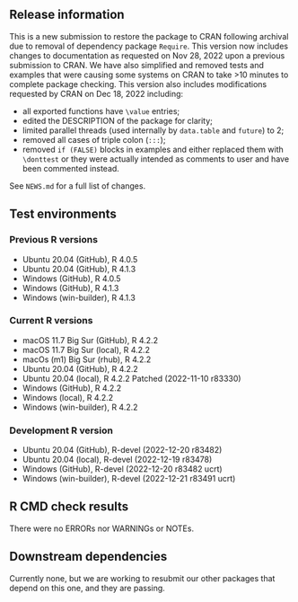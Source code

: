 ## Release information

This is a new submission to restore the package to CRAN following archival due to removal of dependency package `Require`.
This version now includes changes to documentation as requested on Nov 28, 2022 upon a previous submission to CRAN.
We have also simplified and removed tests and examples that were causing some systems on CRAN to take >10 minutes to complete package checking.
This version also includes modifications requested by CRAN on Dec 18, 2022 including:

- all exported functions have `\value` entries;
- edited the DESCRIPTION of the package for clarity;
- limited parallel threads (used internally by `data.table` and `future`) to 2;
- removed all cases of triple colon (`:::`);
- removed `if (FALSE)` blocks in examples and either replaced them with `\donttest` or they were actually intended as comments to user and have been commented instead.

See `NEWS.md` for a full list of changes.

## Test environments

### Previous R versions
* Ubuntu 20.04                 (GitHub), R 4.0.5
* Ubuntu 20.04                 (GitHub), R 4.1.3
* Windows                      (GitHub), R 4.0.5
* Windows                      (GitHub), R 4.1.3
* Windows                 (win-builder), R 4.1.3

### Current R versions
* macOS 11.7 Big Sur           (GitHub), R 4.2.2
* macOS 11.7 Big Sur            (local), R 4.2.2
* macOs (m1) Big Sur             (rhub), R 4.2.2
* Ubuntu 20.04                 (GitHub), R 4.2.2
* Ubuntu 20.04                  (local), R 4.2.2 Patched (2022-11-10 r83330)
* Windows                      (GitHub), R 4.2.2
* Windows                       (local), R 4.2.2
* Windows                 (win-builder), R 4.2.2

### Development R version
* Ubuntu 20.04                 (GitHub), R-devel (2022-12-20 r83482)
* Ubuntu 20.04                  (local), R-devel (2022-12-19 r83478)
* Windows                      (GitHub), R-devel (2022-12-20 r83482 ucrt)
* Windows                 (win-builder), R-devel (2022-12-21 r83491 ucrt)

## R CMD check results

There were no ERRORs nor WARNINGs or NOTEs.

## Downstream dependencies

Currently none, but we are working to resubmit our other packages that depend on this one, and they are passing.
